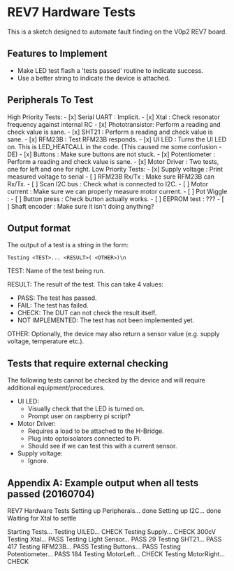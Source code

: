 # REV7 Hardware Tests
This is a sketch designed to automate fault finding on the V0p2 REV7 board.

## Features to Implement
- Make LED test flash a 'tests passed' routine to indicate success.
- Use a better string to indicate the device is attached.

## Peripherals To Test
High Priority Tests:
    - [x] Serial UART    : Implicit.
    - [x] Xtal           : Check resonator frequency against internal RC
    - [x] Phototransistor: Perform a reading and check value is sane.
    - [x] SHT21          : Perform a reading and check value is sane.
    - [x] RFM23B         : Test RFM23B responds.
    - [x] UI LED         : Turns the UI LED on. This is LED_HEATCALL in the code. (This caused me some confusion - DE)
    - [x] Buttons        : Make sure buttons are not stuck.
    - [x] Potentiometer  : Perform a reading and check value is sane.
    - [x] Motor Driver   : Two tests, one for left and one for right.
Low Priority Tests:
    - [x] Supply voltage : Print measured voltage to serial
    - [ ] RFM23B Rx/Tx   : Make sure RFM23B can Rx/Tx.
    - [ ] Scan I2C bus   : Check what is connected to I2C.
    - [ ] Motor current  : Make sure we can properly measure motor current.
    - [ ] Pot Wiggle     : 
    - [ ] Button press   : Check button actually works.
    - [ ] EEPROM test    : ???
    - [ ] Shaft encoder  : Make sure it isn't doing anything?


## Output format
The output of a test is a string in the form:
```
Testing <TEST>... <RESULT>( <OTHER>)\n
```

TEST: Name of the test being run.

RESULT:  The result of the test. This can take 4 values:
- PASS:  The test has passed.
- FAIL:  The test has failed.
- CHECK: The DUT can not check the result itself.
- NOT IMPLEMENTED: The test has not been implemented yet.

OTHER:   Optionally, the device may also return a sensor value (e.g. supply voltage, temperature etc.).

## Tests that require external checking
The following tests cannot be checked by the device and will require additional equipment/procedures.
- UI LED:
    - Visually check that the LED is turned on.
    - Prompt user on raspberry pi script?
- Motor Driver:
    - Requires a load to be attached to the H-Bridge.
    - Plug into optoisolators connected to Pi.
    - Should see if we can test this with a current sensor.
- Supply voltage:
    - Ignore.

## Appendix A: Example output when all tests passed (20160704)

REV7 Hardware Tests
Setting up Peripherals... done
Setting up I2C... done
Waiting for Xtal to settle


Starting Tests...
Testing UILED... CHECK
Testing Supply... CHECK 300cV
Testing Xtal... PASS
Testing Light Sensor... PASS 29
Testing SHT21... PASS 417
Testing RFM23B... PASS
Testing Buttons... PASS
Testing Potentiometer... PASS 184
Testing MotorLeft... CHECK
Testing MotorRight... CHECK

